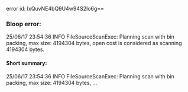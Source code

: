 error id: IxQuvNE4bQ9U4w94S2Io6g==
### Bloop error:

25/06/17 23:54:36 INFO FileSourceScanExec: Planning scan with bin packing, max size: 4194304 bytes, open cost is considered as scanning 4194304 bytes.
#### Short summary: 

25/06/17 23:54:36 INFO FileSourceScanExec: Planning scan with bin packing, max size: 4194304 bytes, ...
